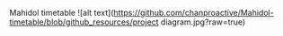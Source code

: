 Mahidol timetable
![alt text](https://github.com/chanproactive/Mahidol-timetable/blob/github_resources/project diagram.jpg?raw=true)
